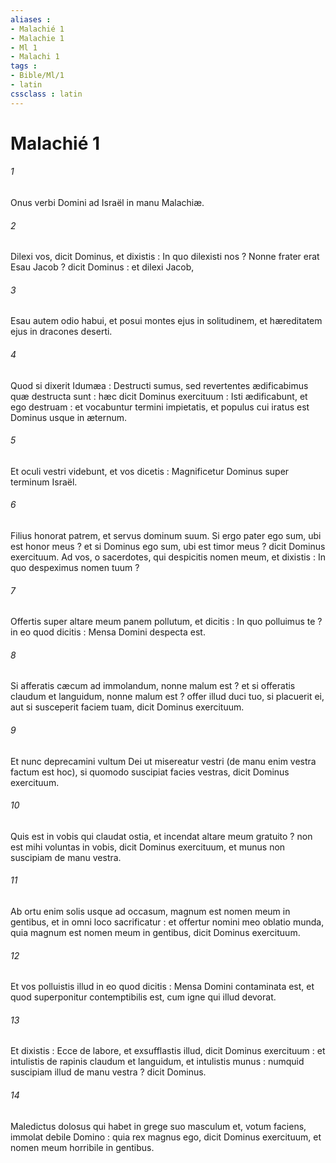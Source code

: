 ```yaml
---
aliases : 
- Malachié 1
- Malachie 1
- Ml 1
- Malachi 1
tags : 
- Bible/Ml/1
- latin
cssclass : latin
---
```


# Malachié 1

###### 1
Onus verbi Domini ad Israël in manu Malachiæ.
###### 2
Dilexi vos, dicit Dominus, et dixistis : In quo dilexisti nos ? Nonne frater erat Esau Jacob ? dicit Dominus : et dilexi Jacob,
###### 3
Esau autem odio habui, et posui montes ejus in solitudinem, et hæreditatem ejus in dracones deserti.
###### 4
Quod si dixerit Idumæa : Destructi sumus, sed revertentes ædificabimus quæ destructa sunt : hæc dicit Dominus exercituum : Isti ædificabunt, et ego destruam : et vocabuntur termini impietatis, et populus cui iratus est Dominus usque in æternum.
###### 5
Et oculi vestri videbunt, et vos dicetis : Magnificetur Dominus super terminum Israël.
###### 6
Filius honorat patrem, et servus dominum suum. Si ergo pater ego sum, ubi est honor meus ? et si Dominus ego sum, ubi est timor meus ? dicit Dominus exercituum. Ad vos, o sacerdotes, qui despicitis nomen meum, et dixistis : In quo despeximus nomen tuum ?
###### 7
Offertis super altare meum panem pollutum, et dicitis : In quo polluimus te ? in eo quod dicitis : Mensa Domini despecta est.
###### 8
Si afferatis cæcum ad immolandum, nonne malum est ? et si offeratis claudum et languidum, nonne malum est ? offer illud duci tuo, si placuerit ei, aut si susceperit faciem tuam, dicit Dominus exercituum.
###### 9
Et nunc deprecamini vultum Dei ut misereatur vestri (de manu enim vestra factum est hoc), si quomodo suscipiat facies vestras, dicit Dominus exercituum.
###### 10
Quis est in vobis qui claudat ostia, et incendat altare meum gratuito ? non est mihi voluntas in vobis, dicit Dominus exercituum, et munus non suscipiam de manu vestra.
###### 11
Ab ortu enim solis usque ad occasum, magnum est nomen meum in gentibus, et in omni loco sacrificatur : et offertur nomini meo oblatio munda, quia magnum est nomen meum in gentibus, dicit Dominus exercituum.
###### 12
Et vos polluistis illud in eo quod dicitis : Mensa Domini contaminata est, et quod superponitur contemptibilis est, cum igne qui illud devorat.
###### 13
Et dixistis : Ecce de labore, et exsufflastis illud, dicit Dominus exercituum : et intulistis de rapinis claudum et languidum, et intulistis munus : numquid suscipiam illud de manu vestra ? dicit Dominus.
###### 14
Maledictus dolosus qui habet in grege suo masculum et, votum faciens, immolat debile Domino : quia rex magnus ego, dicit Dominus exercituum, et nomen meum horribile in gentibus.

